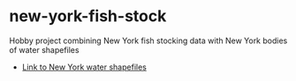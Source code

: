 # new-york-fish-stock
Hobby project combining New York fish stocking data with New York bodies of water shapefiles

- [Link to New York water shapefiles](https://data.gis.ny.gov/datasets/fe6e369f89444618920a5b49f603e34a/explore?layer=4&location=42.629080%2C-75.727875%2C6.81)